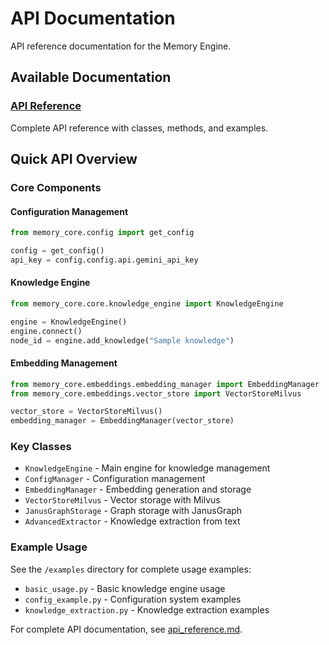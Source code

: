 # API Documentation

API reference documentation for the Memory Engine.

## Available Documentation

### [API Reference](api_reference.md)
Complete API reference with classes, methods, and examples.

## Quick API Overview

### Core Components

#### Configuration Management
```python
from memory_core.config import get_config

config = get_config()
api_key = config.config.api.gemini_api_key
```

#### Knowledge Engine
```python
from memory_core.core.knowledge_engine import KnowledgeEngine

engine = KnowledgeEngine()
engine.connect()
node_id = engine.add_knowledge("Sample knowledge")
```

#### Embedding Management
```python
from memory_core.embeddings.embedding_manager import EmbeddingManager
from memory_core.embeddings.vector_store import VectorStoreMilvus

vector_store = VectorStoreMilvus()
embedding_manager = EmbeddingManager(vector_store)
```

### Key Classes
- `KnowledgeEngine` - Main engine for knowledge management
- `ConfigManager` - Configuration management
- `EmbeddingManager` - Embedding generation and storage
- `VectorStoreMilvus` - Vector storage with Milvus
- `JanusGraphStorage` - Graph storage with JanusGraph
- `AdvancedExtractor` - Knowledge extraction from text

### Example Usage
See the `/examples` directory for complete usage examples:
- `basic_usage.py` - Basic knowledge engine usage
- `config_example.py` - Configuration system examples
- `knowledge_extraction.py` - Knowledge extraction examples

For complete API documentation, see [api_reference.md](api_reference.md).